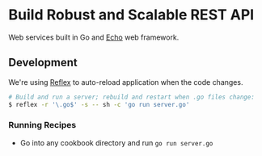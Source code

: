 # Build Robust and Scalable REST API

Web services built in Go and [Echo](https://github.com/labstack/echo) web framework.

## Development

We're using [Reflex](https://github.com/cespare/reflex) to auto-reload application when the code changes.

```sh
# Build and run a server; rebuild and restart when .go files change:
$ reflex -r '\.go$' -s -- sh -c 'go run server.go'
```

### Running Recipes

- Go into any cookbook directory and run `go run server.go`
